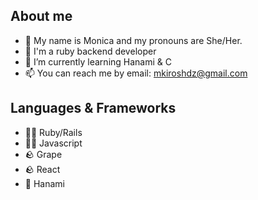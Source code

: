 ## About me

- 👋 My name is Monica and my pronouns are She/Her.
- 🔭 I'm a ruby backend developer
- 🌱 I’m currently learning Hanami & C
- 📫 You can reach me by email: mkiroshdz@gmail.com

## Languages & Frameworks

- 🧙‍♀️ Ruby/Rails
- 🤹🏽 Javascript
- 🪨 Grape
- 🪨 React
- 🌱 Hanami
